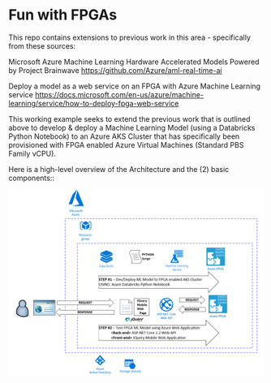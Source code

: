 # Fun with FPGAs
This repo contains extensions to previous work in this area - specifically from these sources:  

  Microsoft Azure Machine Learning Hardware Accelerated Models Powered by Project Brainwave
  https://github.com/Azure/aml-real-time-ai

  Deploy a model as a web service on an FPGA with Azure Machine Learning service
  https://docs.microsoft.com/en-us/azure/machine-learning/service/how-to-deploy-fpga-web-service

This working example seeks to extend the previous work that is outlined above to develop & deploy a Machine Learning Model (using a Databricks Python Notebook) to an Azure AKS Cluster that has specifically been provisioned with FPGA enabled Azure Virtual Machines (Standard PBS Family vCPU).

Here is a high-level overview of the Architecture and the (2) basic components::

![Image description](Architecture.png)
